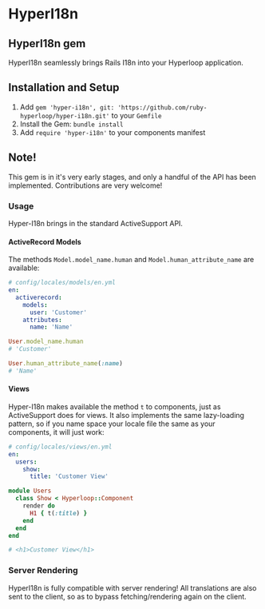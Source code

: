 #  HyperI18n

## HyperI18n gem

HyperI18n seamlessly brings Rails I18n into your Hyperloop application.


## Installation and Setup

1. Add `gem 'hyper-i18n', git: 'https://github.com/ruby-hyperloop/hyper-i18n.git'` to your `Gemfile`
2. Install the Gem: `bundle install`
3. Add `require 'hyper-i18n'` to your components manifest

## Note!

This gem is in it's very early stages, and only a handful of the API has been implemented.
Contributions are very welcome!

### Usage

Hyper-I18n brings in the standard ActiveSupport API.


#### ActiveRecord Models

The methods `Model.model_name.human` and `Model.human_attribute_name` are available:

```yaml
# config/locales/models/en.yml
en:
  activerecord:
    models:
      user: 'Customer'
    attributes:
      name: 'Name'
```
```ruby
User.model_name.human
# 'Customer'

User.human_attribute_name(:name)
# 'Name'
```

#### Views

Hyper-I18n makes available the method `t` to components, just as ActiveSupport does for views.
It also implements the same lazy-loading pattern,
so if you name space your locale file the same as your components, it will just work:

```yaml
# config/locales/views/en.yml
en:
  users:
    show:
      title: 'Customer View'
```
```ruby
module Users
  class Show < Hyperloop::Component
    render do
      H1 { t(:title) }
    end
  end
end

# <h1>Customer View</h1>
```

### Server Rendering

HyperI18n is fully compatible with server rendering!
All translations are also sent to the client, so as to bypass fetching/rendering again on the client.

